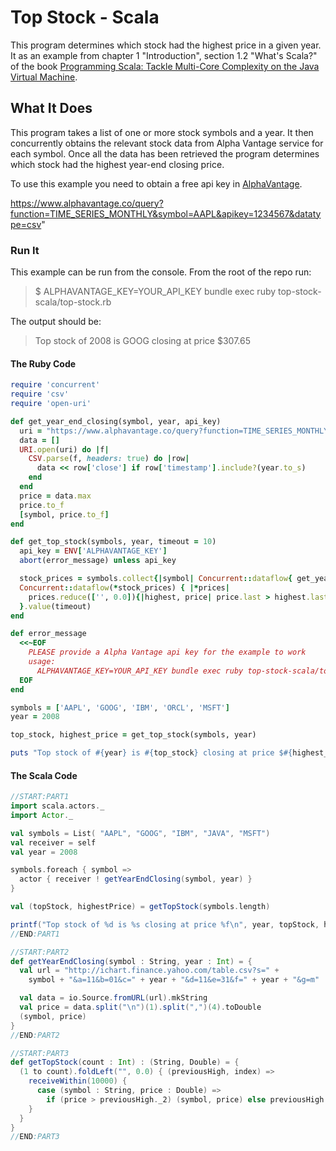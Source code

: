 # Top Stock - Scala

This program determines which stock had the highest price in a given year.
It as an example from chapter 1 "Introduction", section 1.2 "What's Scala?" of the book
[Programming Scala: Tackle Multi-Core Complexity on the Java Virtual Machine](http://pragprog.com/book/vsscala/programming-scala).

## What It Does

This program takes a list of one or more stock symbols and a year. It then concurrently
obtains the relevant stock data from Alpha Vantage service for each symbol. Once all
the data has been retrieved the program determines which stock had the highest year-end
closing price.

To use this example you need to obtain a free api key in [AlphaVantage](https://www.alphavantage.co/support/#api-key).

https://www.alphavantage.co/query?function=TIME_SERIES_MONTHLY&symbol=AAPL&apikey=1234567&datatype=csv"

### Run It

This example can be run from the console. From the root of the repo run:

> $ ALPHAVANTAGE_KEY=YOUR_API_KEY bundle exec ruby top-stock-scala/top-stock.rb

The output should be:

> Top stock of 2008 is GOOG closing at price $307.65

#### The Ruby Code

```ruby
require 'concurrent'
require 'csv'
require 'open-uri'

def get_year_end_closing(symbol, year, api_key)
  uri = "https://www.alphavantage.co/query?function=TIME_SERIES_MONTHLY&symbol=#{symbol}&apikey=#{api_key}&datatype=csv"
  data = []
  URI.open(uri) do |f|
    CSV.parse(f, headers: true) do |row|
      data << row['close'] if row['timestamp'].include?(year.to_s)
    end
  end
  price = data.max
  price.to_f
  [symbol, price.to_f]
end

def get_top_stock(symbols, year, timeout = 10)
  api_key = ENV['ALPHAVANTAGE_KEY']
  abort(error_message) unless api_key

  stock_prices = symbols.collect{|symbol| Concurrent::dataflow{ get_year_end_closing(symbol, year, api_key) }}
  Concurrent::dataflow(*stock_prices) { |*prices|
    prices.reduce(['', 0.0]){|highest, price| price.last > highest.last ? price : highest}
  }.value(timeout)
end

def error_message
  <<~EOF
    PLEASE provide a Alpha Vantage api key for the example to work
    usage:
      ALPHAVANTAGE_KEY=YOUR_API_KEY bundle exec ruby top-stock-scala/top-stock.rb
  EOF
end

symbols = ['AAPL', 'GOOG', 'IBM', 'ORCL', 'MSFT']
year = 2008

top_stock, highest_price = get_top_stock(symbols, year)

puts "Top stock of #{year} is #{top_stock} closing at price $#{highest_price}"
```

#### The Scala Code

```scala
//START:PART1
import scala.actors._
import Actor._

val symbols = List( "AAPL", "GOOG", "IBM", "JAVA", "MSFT")
val receiver = self
val year = 2008

symbols.foreach { symbol =>
  actor { receiver ! getYearEndClosing(symbol, year) }
}

val (topStock, highestPrice) = getTopStock(symbols.length)

printf("Top stock of %d is %s closing at price %f\n", year, topStock, highestPrice)
//END:PART1

//START:PART2
def getYearEndClosing(symbol : String, year : Int) = {
  val url = "http://ichart.finance.yahoo.com/table.csv?s=" +
    symbol + "&a=11&b=01&c=" + year + "&d=11&e=31&f=" + year + "&g=m"

  val data = io.Source.fromURL(url).mkString
  val price = data.split("\n")(1).split(",")(4).toDouble
  (symbol, price)
}
//END:PART2

//START:PART3
def getTopStock(count : Int) : (String, Double) = {
  (1 to count).foldLeft("", 0.0) { (previousHigh, index) =>
    receiveWithin(10000) {
      case (symbol : String, price : Double) =>
        if (price > previousHigh._2) (symbol, price) else previousHigh
    }
  }
}
//END:PART3
```
